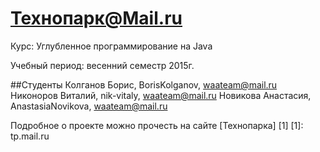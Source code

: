 Технопарк@Mail.ru
============
Курс: Углубленное программирование на Java

Учебный период: весенний семестр 2015г.

##Студенты
Колганов Борис, BorisKolganov, waateam@mail.ru
Никоноров Виталий, nik-vitaly, waateam@mail.ru
Новикова Анастасия, AnastasiaNovikova, waateam@mail.ru

Подробное о проекте можно прочесть на сайте [Технопарка] [1]
[1]: tp.mail.ru
